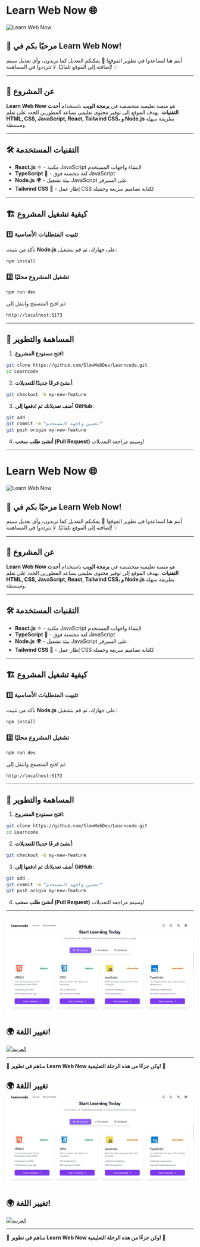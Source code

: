 # Learn Web Now 🌐

![Learn Web Now](https://imgur.com/a/rSMD0o5)

## 🚀 مرحبًا بكم في Learn Web Now!

أنتم هنا لتساعدوا في تطوير الموقع! 🎉 يمكنكم التعديل كما تريدون، وأي تعديل سيتم إضافته إلى الموقع تلقائيًا. لا تترددوا في المساهمة! 💡

---

## 📖 عن المشروع
**Learn Web Now** هو منصة تعليمية متخصصة في **برمجة الويب** باستخدام **أحدث التقنيات**. يهدف الموقع إلى توفير محتوى تعليمي يساعد المطورين الجدد على تعلم **HTML, CSS, JavaScript, React, Tailwind CSS، و Node.js** بطريقة سهلة ومبسطة.

---

## 🛠️ التقنيات المستخدمة
- **React.js** ⚛️ - مكتبة JavaScript لإنشاء واجهات المستخدم
- **TypeScript** 📝 - لغة محسنة فوق JavaScript
- **Node.js** 🌍 - بيئة تشغيل JavaScript على السيرفر
- **Tailwind CSS** 🎨 - إطار عمل CSS لكتابة تصاميم سريعة وجميلة

---

## 🏗️ كيفية تشغيل المشروع

### 1️⃣ تثبيت المتطلبات الأساسية
تأكد من تثبيت **Node.js** على جهازك، ثم قم بتشغيل:
```sh
npm install
```

### 2️⃣ تشغيل المشروع محليًا
```sh
npm run dev
```
ثم افتح المتصفح وانتقل إلى:
```
http://localhost:5173
```

---

## 🔄 المساهمة والتطوير
1. **افتح مستودع المشروع**:
```sh
git clone https://github.com/SlowWebDev/Learncode.git
cd Learncode
```
2. **أنشئ فرعًا جديدًا للتعديلات**:
```sh
git checkout -b my-new-feature
```
3. **أضف تعديلاتك ثم ادفعها إلى GitHub**:
```sh
git add .
git commit -m "تحسين واجهة المستخدم"
git push origin my-new-feature
```
4. **أنشئ طلب سحب (Pull Request)** وسيتم مراجعة التعديلات!

---
# Learn Web Now 🌐

![Learn Web Now](https://imgur.com/a/rSMD0o5)

## 🚀 مرحبًا بكم في Learn Web Now!

أنتم هنا لتساعدوا في تطوير الموقع! 🎉 يمكنكم التعديل كما تريدون، وأي تعديل سيتم إضافته إلى الموقع تلقائيًا. لا تترددوا في المساهمة! 💡

---

## 📖 عن المشروع
**Learn Web Now** هو منصة تعليمية متخصصة في **برمجة الويب** باستخدام **أحدث التقنيات**. يهدف الموقع إلى توفير محتوى تعليمي يساعد المطورين الجدد على تعلم **HTML, CSS, JavaScript, React, Tailwind CSS، و Node.js** بطريقة سهلة ومبسطة.

---

## 🛠️ التقنيات المستخدمة
- **React.js** ⚛️ - مكتبة JavaScript لإنشاء واجهات المستخدم
- **TypeScript** 📝 - لغة محسنة فوق JavaScript
- **Node.js** 🌍 - بيئة تشغيل JavaScript على السيرفر
- **Tailwind CSS** 🎨 - إطار عمل CSS لكتابة تصاميم سريعة وجميلة

---

## 🏗️ كيفية تشغيل المشروع

### 1️⃣ تثبيت المتطلبات الأساسية
تأكد من تثبيت **Node.js** على جهازك، ثم قم بتشغيل:
```sh
npm install
```

### 2️⃣ تشغيل المشروع محليًا
```sh
npm run dev
```
ثم افتح المتصفح وانتقل إلى:
```
http://localhost:5173
```

---

## 🔄 المساهمة والتطوير
1. **افتح مستودع المشروع**:
```sh
git clone https://github.com/SlowWebDev/Learncode.git
cd Learncode
```
2. **أنشئ فرعًا جديدًا للتعديلات**:
```sh
git checkout -b my-new-feature
```
3. **أضف تعديلاتك ثم ادفعها إلى GitHub**:
```sh
git add .
git commit -m "تحسين واجهة المستخدم"
git push origin my-new-feature
```
4. **أنشئ طلب سحب (Pull Request)** وسيتم مراجعة التعديلات!

---
## ![Learn Web Now](./image.png)
## 🌍 تغيير اللغة!

[![العربية](https://img.shields.io/badge/اللغة-العربية-green)](README.md)

---

🎯 **ساهم في تطوير Learn Web Now وكن جزءًا من هذه الرحلة التعليمية! 🚀**
## 🌍 تغيير اللغة![Learn Web Now](./image.png)
## 🌍 تغيير اللغة!

[![العربية](https://img.shields.io/badge/اللغة-العربية-green)](README.md)

---

🎯 **ساهم في تطوير Learn Web Now وكن جزءًا من هذه الرحلة التعليمية! 🚀**
